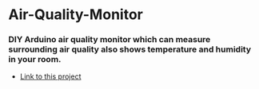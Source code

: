 # Air-Quality-Monitor
### DIY Arduino air quality monitor which can measure surrounding air quality also shows temperature and humidity in your room.
- [Link to this project](https://create.arduino.cc/projecthub/abid_hossain/air-quality-monitor-5f6afe?ref=user&ref_id=1814507&offset=9) 
